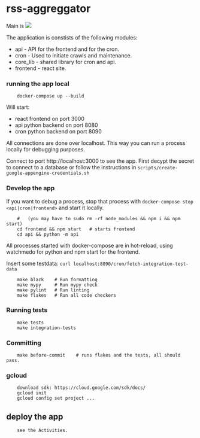 # rss-aggreggator


Main is ![](https://github.com/klaasjanelzinga/rss-aggreggator/workflows/Deploy%20application/badge.svg)

The application is constists of the following modules: 

- api - API for the frontend and for the cron.
- cron - Used to initiate crawls and maintenance.
- core_lib - shared library for cron and api.
- frontend - react site.

### running the app local

        docker-compose up --build

Will start:

- react frontend on port 3000
- api python backend on port 8080
- cron python backend on port 8090

All connections are done over localhost. This way you can run a process locally for debugging purposes.

Connect to port http://localhost:3000 to see the app. First decypt the secret to connect to a database or follow 
the instructions in `scripts/create-google-appengine-credentials.sh`

### Develop the app

If you want to debug a process, stop that process with `docker-compose stop <api|cron|frontend>` and start it locally.

        #   (you may have to sudo rm -rf node_modules && npm i && npm start)
        cd frontend && npm start   # starts frontend
        cd api && python -m api
        
All processes started with docker-compose are in hot-reload, using watchmedo for python
and npm start for the frontend.

Insert some testdata: `curl localhost:8090/cron/fetch-integration-test-data`

        make black    # Run formatting
        make mypy     # Run mypy check
        make pylint   # Run linting
        make flakes   # Run all code checkers

### Running tests

        make tests
        make integration-tests

### Committing

        make before-commit    # runs flakes and the tests, all should pass.

### gcloud

        download sdk: https://cloud.google.com/sdk/docs/
        gcloud init
        gcloud config set project ...

## deploy the app

        see the Activities.
